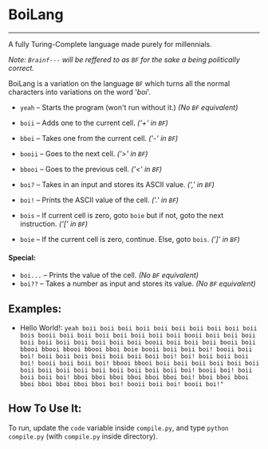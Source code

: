 # BoiLang
___
A fully Turing-Complete language made purely for millennials.

*Note: `Brainf---` will be reffered to as `BF` for the sake a being politically correct.*

BoiLang is a variation on the language `BF` which turns all the normal characters into variations on the word '*boi*'.

- `yeah` – Starts the program (won't run without it.) *(No `BF` equivalent)*
- `boii` – Adds one to the current cell. *('+' in `BF`)*
- `bboi` – Takes one from the current cell. *('-' in `BF`)*
- `booii` – Goes to the next cell. *('>' in `BF`)*
- `bbooi` – Goes to the previous cell. *('<' in `BF`)*
- `boi?` – Takes in an input and stores its ASCII value. *(',' in `BF`)*
- `boi!` – Prints the ASCII value of the cell. *('.' in `BF`)*

- `bois` – If current cell is zero, goto `boie` but if not, goto the next instruction. *('[' in `BF`)*
- `boie` – If the current cell is zero, continue. Else, goto `bois`. *(']' in `BF`)*

#### Special:
- `boi...` – Prints the value of the cell. *(No `BF` equivalent)*
- `boi??` – Takes a number as input and stores its value. *(No `BF` equivalent)*

## Examples:

- Hello World!:
  `yeah boii boii boii boii boii boii boii boii boii boii bois booii boii boii boii boii boii boii boii booii boii boii boii boii boii boii boii boii boii boii booii boii boii boii booii boii bbooi bbooi bbooi bbooi bboi boie booii boii boii boi! booii boii boi! boii boii boii boii boii boii boii boi! boi! boii boii boii boi! booii boii boii boi! bbooi bbooi boii boii boii boii boii boii boii boii boii boii boii boii boii boii boii boi! booii boi! boii boii boii boi! bboi bboi bboi bboi bboi bboi boi! bboi bboi bboi bboi bboi bboi bboi bboi boi! booii boii boi! booii boi!"`

## How To Use It:

To run, update the `code` variable inside `compile.py`, and type `python compile.py` (with `compile.py` inside directory).

